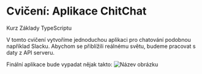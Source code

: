 # Cvičení: Aplikace ChitChat

Kurz Základy TypeScriptu

V tomto cvičení vytvoříme jednoduchou aplikaci pro chatování podobnou například Slacku. Abychom se přiblížili reálnému světu, budeme pracovat s daty z API serveru.

Finální aplikace bude vypadat nějak takto:
![Název obrázku](https://kodim.cz/cms/assets/kurzy/zaklady-ts/lekce/nastaveni/cviceni/chitchat.png)

